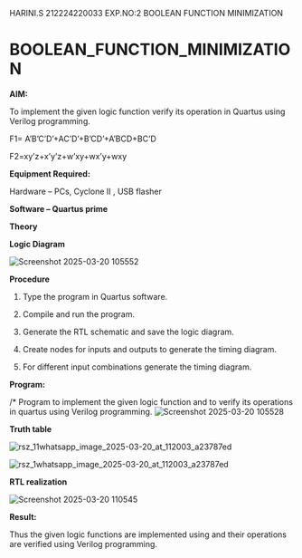 HARINI.S
212224220033
EXP.NO:2 BOOLEAN FUNCTION MINIMIZATION



# BOOLEAN_FUNCTION_MINIMIZATION

**AIM:**

To implement the given logic function verify its operation in Quartus using Verilog programming.

F1= A’B’C’D’+AC’D’+B’CD’+A’BCD+BC’D 

F2=xy’z+x’y’z+w’xy+wx’y+wxy

**Equipment Required:**

Hardware – PCs, Cyclone II , USB flasher

**Software – Quartus prime**

**Theory**

**Logic Diagram**

![Screenshot 2025-03-20 105552](https://github.com/user-attachments/assets/4b4e48b5-7732-42f6-b0aa-3c36fe31c14d)

**Procedure**

1.	Type the program in Quartus software.

2.	Compile and run the program.

3.	Generate the RTL schematic and save the logic diagram.

4.	Create nodes for inputs and outputs to generate the timing diagram.

5.	For different input combinations generate the timing diagram.


**Program:**

/* Program to implement the given logic function and to verify its operations in quartus using Verilog programming. 
![Screenshot 2025-03-20 105528](https://github.com/user-attachments/assets/9c34e67b-1915-4e7e-b72b-d537223dd60a)



**Truth table**

![rsz_11whatsapp_image_2025-03-20_at_112003_a23787ed](https://github.com/user-attachments/assets/8497b0db-0a93-4cb3-aa45-c2d21e97025d)

![rsz_1whatsapp_image_2025-03-20_at_112003_a23787ed](https://github.com/user-attachments/assets/a7616bf1-25ab-4471-bce5-5c16620ad0fe)





**RTL realization**

![Screenshot 2025-03-20 110545](https://github.com/user-attachments/assets/7a25096a-8fa6-42ab-9071-395efcd94db8)


**Result:**

Thus the given logic functions are implemented using and their operations are verified using Verilog programming.

